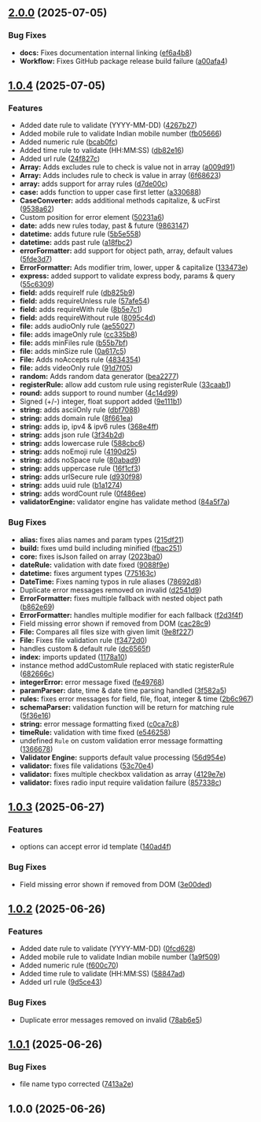 ## [2.0.0](https://github.com/khairnar2960/superform-validator/compare/v1.0.4...v2.0.0) (2025-07-05)

### Bug Fixes

* **docs:** Fixes documentation internal linking ([ef6a4b8](https://github.com/khairnar2960/superform-validator/commit/ef6a4b8d1c7754d7eedd8f25128035a872aacd83))
* **Workflow:** Fixes GitHub package release build failure ([a00afa4](https://github.com/khairnar2960/superform-validator/commit/a00afa4a2140d0ee8969deaa73ca4d8ae4cf8822))
## [1.0.4](https://github.com/khairnar2960/superform-validator/compare/v1.0.3...v1.0.4) (2025-07-05)

### Features

* Added date rule to validate (YYYY-MM-DD) ([4267b27](https://github.com/khairnar2960/superform-validator/commit/4267b27510c439d9036e42e92a43ea4a488d9c7b))
* Added mobile rule to validate Indian mobile number ([fb05666](https://github.com/khairnar2960/superform-validator/commit/fb05666f47a4c37cd5669593d6e2784ef93e8506))
* Added numeric rule ([bcab0fc](https://github.com/khairnar2960/superform-validator/commit/bcab0fc364fdd3a2ab7b20662522909815c56d1f))
* Added time rule to validate (HH:MM:SS) ([db82e16](https://github.com/khairnar2960/superform-validator/commit/db82e16711627724962940336de3401ee1fcb227))
* Added url rule ([24f827c](https://github.com/khairnar2960/superform-validator/commit/24f827cc565f7e6e48137e99d8cfd0c69d78839d))
* **Array:** Adds excludes rule to check is value not in array ([a009d91](https://github.com/khairnar2960/superform-validator/commit/a009d915c94ec54ed40911ee996184659534520b))
* **Array:** Adds includes rule to check is value in array ([6f68623](https://github.com/khairnar2960/superform-validator/commit/6f68623fedc21faf487352977b183a227a07d1ff))
* **array:** adds support for array rules ([d7de00c](https://github.com/khairnar2960/superform-validator/commit/d7de00c938d7d3d256acf9df216e538e5759fbd4))
* **case:** adds function to upper case first letter ([a330688](https://github.com/khairnar2960/superform-validator/commit/a3306888299655b69f66a7c8ff563271e5ecacb0))
* **CaseConverter:** adds additional methods capitalize, & ucFirst ([9538a62](https://github.com/khairnar2960/superform-validator/commit/9538a62f74a309b6be13b2299ce2d0731fb5831c))
* Custom position for error element ([50231a6](https://github.com/khairnar2960/superform-validator/commit/50231a66f383166b8d7e8c94ababb2a71b7eb66f))
* **date:** adds new rules today, past & future ([9863147](https://github.com/khairnar2960/superform-validator/commit/98631478762cf400a381efe78de8ecb7097a4ca6))
* **datetime:** adds future rule ([5b5e558](https://github.com/khairnar2960/superform-validator/commit/5b5e558df2812100abe516b9e38ae1de331ea155))
* **datetime:** adds past rule ([a18fbc2](https://github.com/khairnar2960/superform-validator/commit/a18fbc2ab428f10aaba22f97deff3c3158ef8829))
* **errorFormatter:** add support for object path, array, default values ([5fde3d7](https://github.com/khairnar2960/superform-validator/commit/5fde3d7486c3d079e13014abd0787076c5612724))
* **ErrorFormatter:** Ads modifier trim, lower, upper & capitalize ([133473e](https://github.com/khairnar2960/superform-validator/commit/133473e983955fd99c4767249d1171026c3d67e4))
* **express:** added support to validate express body, params & query ([55c6309](https://github.com/khairnar2960/superform-validator/commit/55c630962204a953580c4e91ad8931b9ddc79787))
* **field:** adds requireIf rule ([db825b9](https://github.com/khairnar2960/superform-validator/commit/db825b99ed041ba23f0627aae994c5720f6b8648))
* **field:** adds requireUnless rule ([57afe54](https://github.com/khairnar2960/superform-validator/commit/57afe54ac8cd22df932033a162954568c81938da))
* **field:** adds requireWith rule ([8b5e7c1](https://github.com/khairnar2960/superform-validator/commit/8b5e7c17e16cdf1f707618a10d597e0420b4ada4))
* **field:** adds requireWithout rule ([8095c4d](https://github.com/khairnar2960/superform-validator/commit/8095c4d2552fd4e18699c91f935015d51fdbfa6b))
* **file:** adds audioOnly rule ([ae55027](https://github.com/khairnar2960/superform-validator/commit/ae550278227fcd4d83a613bfad37cdb151fbbec5))
* **file:** adds imageOnly rule ([cc335b8](https://github.com/khairnar2960/superform-validator/commit/cc335b80542bc91fce713f2d006215ee4eefe911))
* **file:** adds minFiles rule ([b55b7bf](https://github.com/khairnar2960/superform-validator/commit/b55b7bffd7d22d285a2431cda1a16e559ae528b0))
* **file:** adds minSize rule ([0a617c5](https://github.com/khairnar2960/superform-validator/commit/0a617c50e0d87b74234ccae436813e20d1e2f2a9))
* **File:** Adds noAccepts rule ([4834354](https://github.com/khairnar2960/superform-validator/commit/483435472424bb036c01af471625904bb9af77f9))
* **file:** adds videoOnly rule ([91d7f05](https://github.com/khairnar2960/superform-validator/commit/91d7f0560e249ffde9bd5e5dde316c15a916a87a))
* **random:** Adds random data generator ([bea2277](https://github.com/khairnar2960/superform-validator/commit/bea2277f5319f02ca6fa98163c100007cd48c7c3))
* **registerRule:** allow add custom rule using registerRule ([33caab1](https://github.com/khairnar2960/superform-validator/commit/33caab1f35c88025703e48ad9509f50c1d161c46))
* **round:** adds support to round number ([4c14d99](https://github.com/khairnar2960/superform-validator/commit/4c14d99cabff98ddcade364b57bb7258aee8538b))
* Signed (+/-) integer, float support added ([9e111b1](https://github.com/khairnar2960/superform-validator/commit/9e111b1f79966db40ab79904462b5fa87e12af8a))
* **string:** adds asciiOnly rule ([dbf7088](https://github.com/khairnar2960/superform-validator/commit/dbf7088d6fe1043cb6c98e719f4c13b722292d3e))
* **string:** adds domain rule ([8f661ea](https://github.com/khairnar2960/superform-validator/commit/8f661eae06b86128f0330008b2c85461c22a940c))
* **string:** adds ip, ipv4 & ipv6 rules ([368e4ff](https://github.com/khairnar2960/superform-validator/commit/368e4ff47f6724bf8846f18468c14e462b7f6be7))
* **string:** adds json rule ([3f34b2d](https://github.com/khairnar2960/superform-validator/commit/3f34b2d2b7f4eec7c3cdc358eb96a35d51593509))
* **string:** adds lowercase rule ([588cbc6](https://github.com/khairnar2960/superform-validator/commit/588cbc62e902c8734c8ce713656bb937796dbb06))
* **string:** adds noEmoji rule ([4190d25](https://github.com/khairnar2960/superform-validator/commit/4190d25be2dcf105e80a4251457e54d5be473091))
* **string:** adds noSpace rule ([80abad9](https://github.com/khairnar2960/superform-validator/commit/80abad996ff93a8d71eb417f92c65c234ad2eca8))
* **string:** adds uppercase rule ([16f1cf3](https://github.com/khairnar2960/superform-validator/commit/16f1cf3cb4b212552cba8ecf50d3187ac4b1512f))
* **string:** adds urlSecure rule ([d930f98](https://github.com/khairnar2960/superform-validator/commit/d930f98acd2b8ba47d0b10be58c6127b67eaf97a))
* **string:** adds uuid rule ([b1a1274](https://github.com/khairnar2960/superform-validator/commit/b1a127496af8c5d774726dd9af942c776d9d7463))
* **string:** adds wordCount rule ([0f486ee](https://github.com/khairnar2960/superform-validator/commit/0f486ee173d1f8777d7e1ba3411040ed754c86fb))
* **validatorEngine:** validator engine has validate method ([84a5f7a](https://github.com/khairnar2960/superform-validator/commit/84a5f7a14a9c96062c6cb44b5c6d780fa926cc93))

### Bug Fixes

* **alias:** fixes alias names and param types ([215df21](https://github.com/khairnar2960/superform-validator/commit/215df21b06e44c3fe34c884bc7f94ae91c49a637))
* **build:** fixes umd build including minified ([fbac251](https://github.com/khairnar2960/superform-validator/commit/fbac25139d2a1125d3144ae54acc0c0b2c090ab0))
* **core:** fixes isJson failed on array ([2023ba0](https://github.com/khairnar2960/superform-validator/commit/2023ba0209bd42a72c7feca3103aa4e136cb887d))
* **dateRule:** validation with date fixed ([9088f9e](https://github.com/khairnar2960/superform-validator/commit/9088f9eeb4990f6b399e03633ac1613e37da5908))
* **datetime:** fixes argument types ([775163c](https://github.com/khairnar2960/superform-validator/commit/775163cb48e3987550012ef141c0f80116e7c827))
* **DateTime:** Fixes naming typos in rule aliases ([78692d8](https://github.com/khairnar2960/superform-validator/commit/78692d8dc5817ac8b5ff2e3612c9c0670909fcd4))
* Duplicate error messages removed on invalid ([d2541d9](https://github.com/khairnar2960/superform-validator/commit/d2541d98b602cd97e38430a3d0dc2b9029e6359a))
* **ErrorFormatter:** fixes multiple fallback with nested object path ([b862e69](https://github.com/khairnar2960/superform-validator/commit/b862e69d57751ff4754cfb659985e99695267745))
* **ErrorFormatter:** handles multiple modifier for each fallback ([f2d3f4f](https://github.com/khairnar2960/superform-validator/commit/f2d3f4f3b3e512c4782f951945a97367e995e00f))
* Field missing error shown if removed from DOM ([cac28c9](https://github.com/khairnar2960/superform-validator/commit/cac28c94ff5a9a329d096b3b6c1c227afe14dc66))
* **File:** Compares all files size with given limit ([9e8f227](https://github.com/khairnar2960/superform-validator/commit/9e8f2275976216a75efd1bb5d021ccae0c4764ca))
* **File:** Fixes file validation rule ([f3472d0](https://github.com/khairnar2960/superform-validator/commit/f3472d015cba9705c78b4f6387a72d928a525ab5))
* handles custom & default rule ([dc6565f](https://github.com/khairnar2960/superform-validator/commit/dc6565f9647984ed7b75f57ae7f33b004fa8bcce))
* **index:** imports updated ([1178a10](https://github.com/khairnar2960/superform-validator/commit/1178a10e8655e03b78c678a27b566aa02cce090f))
* instance method addCustomRule replaced with static registerRule ([682666c](https://github.com/khairnar2960/superform-validator/commit/682666c210c13b31f0e812b00dc9f97e9063a0ad))
* **integerError:** error message fixed ([fe49768](https://github.com/khairnar2960/superform-validator/commit/fe497689290f3d21b64cc5e2a8d993b3606906ec))
* **paramParser:** date, time & date time parsing handled ([3f582a5](https://github.com/khairnar2960/superform-validator/commit/3f582a55661ef24ba3618e7317694d6eeafb89da))
* **rules:** fixes error messages for field, file, float, integer & time ([2b6c967](https://github.com/khairnar2960/superform-validator/commit/2b6c967b3ae58dd3b1bc45177e9c6daaace529c4))
* **schemaParser:** validation function will be return for matching rule ([5f36e16](https://github.com/khairnar2960/superform-validator/commit/5f36e16ba530b935b17b41bcdee8acf6eb7b9007))
* **string:** error message formatting fixed ([c0ca7c8](https://github.com/khairnar2960/superform-validator/commit/c0ca7c81fa600fe587e2b1cb1a7c71e2640929af))
* **timeRule:** validation with time fixed ([e546258](https://github.com/khairnar2960/superform-validator/commit/e54625850a41c382a1614745cdf64a3c337f47a5))
* undefined `Rule` on custom validation error message formatting ([1366678](https://github.com/khairnar2960/superform-validator/commit/1366678af6ee050b8473a2804357e10dd3a02a61))
* **Validator Engine:** supports default value processing ([56d954e](https://github.com/khairnar2960/superform-validator/commit/56d954ec33b7cd5dc7e05bf8ef69f058da67ab05))
* **validator:** fixes file validations ([53c70e4](https://github.com/khairnar2960/superform-validator/commit/53c70e4533742367308d2da5835aee7b38dc2f64))
* **validator:** fixes multiple checkbox validation as array ([4129e7e](https://github.com/khairnar2960/superform-validator/commit/4129e7e10a54944a7cd2c665d3fc83e32518416b))
* **validator:** fixes radio input require validation failure ([857338c](https://github.com/khairnar2960/superform-validator/commit/857338c08a7d2fb0a7194bde22919c61ee52d5f9))
## [1.0.3](https://github.com/khairnar2960/superform-validator/compare/v1.0.2...v1.0.3) (2025-06-27)

### Features

* options can accept error id template ([140ad4f](https://github.com/khairnar2960/superform-validator/commit/140ad4ffdfee04720923cdb57ad3b9bf13dc3035))

### Bug Fixes

* Field missing error shown if removed from DOM ([3e00ded](https://github.com/khairnar2960/superform-validator/commit/3e00ded8881f603c4834c3f46c677fda31c2d95f))
## [1.0.2](https://github.com/khairnar2960/superform-validator/compare/v1.0.1...v1.0.2) (2025-06-26)

### Features

* Added date rule to validate (YYYY-MM-DD) ([0fcd628](https://github.com/khairnar2960/superform-validator/commit/0fcd6286ac090c52f6cbb9542942b1c9c9936788))
* Added mobile rule to validate Indian mobile number ([1a9f509](https://github.com/khairnar2960/superform-validator/commit/1a9f5099cd2acedf190d05bcfcf8e1d88b1f9c47))
* Added numeric rule ([f600c70](https://github.com/khairnar2960/superform-validator/commit/f600c70b686df1586c1d9463de648347d4f2b78c))
* Added time rule to validate (HH:MM:SS) ([58847ad](https://github.com/khairnar2960/superform-validator/commit/58847ade68b6d9fe51b5aed9f537f8cfa1f89f26))
* Added url rule ([9d5ce43](https://github.com/khairnar2960/superform-validator/commit/9d5ce437db947936fd0c8b75e707ba33f2c5a371))

### Bug Fixes

* Duplicate error messages removed on invalid ([78ab6e5](https://github.com/khairnar2960/superform-validator/commit/78ab6e5486a22ec7c595b3e8e4d51a90a7cd6b51))
## [1.0.1](https://github.com/khairnar2960/superform-validator/compare/v1.0.0...v1.0.1) (2025-06-26)

### Bug Fixes

* file name typo corrected ([7413a2e](https://github.com/khairnar2960/superform-validator/commit/7413a2e07f589e42a6462cb970df148bf0dcb7c2))
## 1.0.0 (2025-06-26)
